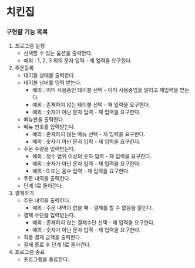 # 치킨집

### 구현할 기능 목록

1. 프로그램 실행
    - 선택할 수 있는 옵션을 출력한다.
    - 예외 : 1, 2, 3 외의 문자 입력 - 재 입력을 요구한다.
2. 주문등록
    - 테이블 상태를 출력한다.
    - 테이블 넘버를 입력 받는다.
        - 예외 : 이미 사용중인 테이블 선택 - 이미 사용중임을 알리고 재입력을 받는다.
        - 예외 : 존재하지 않는 테이블 선택 - 재 입력을 요구한다.
        - 예외 : 숫자가 아닌 문자 입력 - 재 입력을 요구한다.
    - 메뉴판을 출력한다.
    - 메뉴 번호를 입력받는다.
        - 예외 : 존재하지 않는 메뉴 선택 - 재 입력을 요구한다.
        - 예외 : 숫자가 아닌 문자 입력 - 재 입력을 요구한다.
    - 주문 수량을 입력받는다.
        - 예외 : 정수 범위 이상의 숫자 입력 - 재 입력을 요구한다.
        - 예외 : 숫자가 아닌 문자 입력 - 재 입력을 요구한다.
        - 예외 : 0 또는 음수 입력 - 재 입력을 요구한다.
    - 주문 내역을 출력한다.
    - 단계 1로 돌아간다.
3. 결제하기
    - 주문 내역을 출력한다.
        - 예외 : 주문 내역이 없을 때 - 결제를 할 수 없음을 알린다.
    - 결제 수단을 입력받는다.
        - 예외 : 존재하지 않는 결제수단 선택 - 재 입력을 요구한다.
        - 예외 : 숫자가 아닌 문자 입력 - 재 입력을 요구한다.
    - 최종 결제 금액을 출력한다.
    - 결제 종료 후 단계 1로 돌아간다.
4. 프로그램 종료
    - 프로그램을 종료한다.